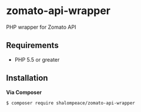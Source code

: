 # zomato-api-wrapper

PHP wrapper for Zomato API

## Requirements

- PHP 5.5 or greater

## Installation

**Via Composer**

```shell
$ composer require shalompeace/zomato-api-wrapper
```